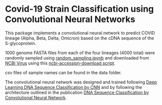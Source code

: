 # Covid-19 Strain Classification using Convolutional Neural Networks

This package implements a convolutional neural network to predict COVID lineage (Alpha, Beta, Delta, Omicron) based on the cDNA sequence of the S-glycoprotein.

1000 genome FASTA files from each of the four lineages (4000 total) were randomly sampled using [random_sampling.ipynb](https://github.com/alexchen1999/covid-19-sample-strain-classification/blob/main/random_sampling.ipynb) and downloaded from [NCBI Virus](https://www.ncbi.nlm.nih.gov/labs/virus/vssi/#/sars-cov-2) using this [ncbi-accession-download script](https://github.com/kblin/ncbi-acc-download). 

csv files of sample names can be found in the data folder.

The convolutional neural network was designed and trained following [Deep Learning DNA Sequence Classification by CNN](https://www.youtube.com/watch?v=pst4gdwaHEo) and by following the architecture outlined in the publication [DNA Sequence Classification by Convolutional Neural Network](https://www.researchgate.net/publication/301703031_DNA_Sequence_Classification_by_Convolutional_Neural_Network).
